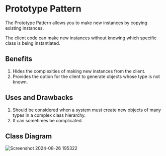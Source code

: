 # Prototype Pattern

The Prototype Pattern allows you to make new instances by copying existing instances.

The client code can make new instances without knowing which specific class is being instantiated.

## Benefits

1. Hides the complexities of making new instances from the client.
2. Provides the option for the client to generate objects whose type is not known.

## Uses and Drawbacks

1. Should be considered when a system must create new objects of many types in a complex class hierarchy.
2. It can sometimes be complicated.

## Class Diagram

![Screenshot 2024-08-26 195322](https://github.com/user-attachments/assets/5eab71cd-cd79-4063-aea9-762cd17eb97c)
